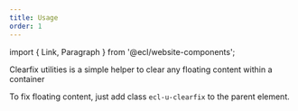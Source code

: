 ```yaml
---
title: Usage
order: 1
---
```


import { Link, Paragraph } from '@ecl/website-components';

<Paragraph size="lead">
  Clearfix utilities is a simple helper to clear any floating content within a
  container
</Paragraph>

To fix floating content, just add class `ecl-u-clearfix` to the parent element.
